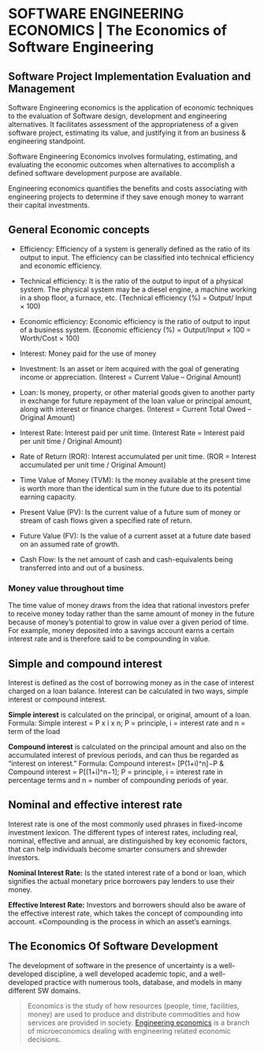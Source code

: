 # SOFTWARE ENGINEERING ECONOMICS | The Economics of Software Engineering

## Software Project Implementation Evaluation and Management

Software Engineering economics is the application of economic techniques to the evaluation of Software design, development and engineering alternatives. It facilitates assessment of the appropriateness of a given software project, estimating its value, and justifying it from an business & engineering standpoint.

Software Engineering Economics involves formulating, estimating, and evaluating the economic outcomes when alternatives to accomplish a defined software development purpose are available.

Engineering economics quantifies the benefits and costs associating with engineering projects to determine if they save enough money to warrant their capital investments.

## General Economic concepts

* Efficiency: Efficiency of a system is generally defined as the ratio of its output to input. The efficiency can be classified into technical efficiency and economic efficiency.

* Technical efficiency: It is the ratio of the output to input of a physical system. The physical system may be a diesel engine, a machine working in a shop floor, a furnace, etc. (Technical efficiency (%) =  Output/ Input × 100)

* Economic efficiency: Economic efficiency is the ratio of output to input of a business system. (Economic efficiency (%) = Output/Input  × 100 = Worth/Cost × 100)

* Interest: Money paid for the use of money

* Investment: Is an asset or item acquired with the goal of generating income or appreciation. (Interest = Current Value – Original Amount)

* Loan: Is money, property, or other material goods given to another party in exchange for future repayment of the loan value or principal amount, along with interest or finance charges. (Interest = Current Total Owed – Original Amount)

* Interest Rate: Interest paid per unit time. (Interest Rate = Interest paid per unit time / Original Amount)

* Rate of Return (ROR): Interest accumulated per unit time. (ROR = Interest accumulated per unit time / Original Amount)

* Time Value of Money (TVM): Is the money available at the present time is worth more than the identical sum in the future due to its potential earning capacity.

* Present Value (PV): Is the current value of a future sum of money or stream of cash flows given a specified rate of return.

* Future Value (FV): Is the value of a current asset at a future date based on an assumed rate of growth.

* Cash Flow: Is the net amount of cash and cash-equivalents being transferred into and out of a business.

### Money value throughout time

The time value of money draws from the idea that rational investors prefer to receive money today rather than the same amount of money in the future because of money’s potential to grow in value over a given period of time. For example, money deposited into a savings account earns a certain interest rate and is therefore said to be compounding in value.

## Simple and compound interest

Interest is defined as the cost of borrowing money as in the case of interest charged on a loan balance. Interest can be calculated in two ways, simple interest or compound interest.

**Simple interest** is calculated on the principal, or original, amount of a loan. Formula: Simple interest = P x i x n; P = principle, i = interest rate and n = term of the load

**Compound interest** is calculated on the principal amount and also on the accumulated interest of previous periods, and can thus be regarded as “interest on interest.” Formula: Compound interest= [P(1+i)^n]−P & Compound interest = P[(1+i)^n−1]; P = principle, i = interest rate in percentage terms and n = number of compounding periods of year.

## Nominal and effective interest rate

Interest rate is one of the most commonly used phrases in fixed-income investment lexicon. The different types of interest rates, including real, nominal, effective and annual, are distinguished by key economic factors, that can help individuals become smarter consumers and shrewder investors.

**Nominal Interest Rate:** Is the stated interest rate of a bond or loan, which signifies the actual monetary price borrowers pay lenders to use their money.

**Effective Interest Rate:** Investors and borrowers should also be aware of the effective interest rate, which takes the concept of compounding into account. «Compounding is the process in which an asset’s earnings.

## The Economics Of Software Development

The development of software in the presence of uncertainty is a well-developed discipline, a well developed academic topic, and a well-developed practice with numerous tools, database, and models in many different SW domains.


> Economics is the study of how resources (people, time, facilities, money) are used to produce and distribute commodities and how services are provided in society. [Engineering economics](https://en.wikipedia.org/wiki/Engineering_economics) is a branch of microeconomics dealing with engineering related economic decisions.

